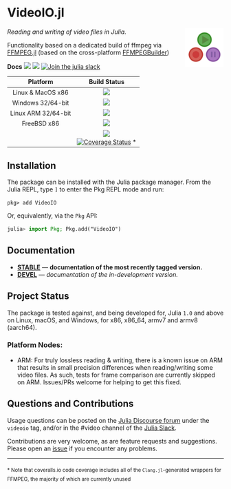 
# VideoIO.jl
<img align="right" width="90" src="docs/src/assets/logo.png">

*Reading and writing of video files in Julia.*

Functionality based on a dedicated build of ffmpeg via [FFMPEG.jl](https://github.com/JuliaIO/FFMPEG.jl) (based on the cross-platform [FFMPEGBuilder](https://github.com/JuliaIO/FFMPEGBuilder))

**Docs** 
[![][docs-stable-img]][docs-stable-url] [![][docs-dev-img]][docs-dev-url] [![Join the julia slack](https://img.shields.io/badge/chat-slack%23video-yellow.svg)](https://slackinvite.julialang.org)

| **Platform**                                                               | **Build Status**                                                                                |
|:-------------------------------------------------------------------------------:|:-----------------------------------------------------------------------------------------------:|
| Linux & MacOS x86 | [![][travis-img]][travis-url] |
| Windows 32/64-bit | [![][appveyor-img]][appveyor-url] |
| Linux ARM 32/64-bit | [![][drone-img]][drone-url] | 
| FreeBSD x86 | [![][cirrus-img]][cirrus-url] |
|  | [![][codecov-img]][codecov-url]<br>[![Coverage Status](https://coveralls.io/repos/github/JuliaIO/VideoIO.jl/badge.svg?branch=master)](https://coveralls.io/github/JuliaIO/VideoIO.jl?branch=master) * |

## Installation

The package can be installed with the Julia package manager.
From the Julia REPL, type `]` to enter the Pkg REPL mode and run:

```
pkg> add VideoIO
```

Or, equivalently, via the `Pkg` API:

```julia
julia> import Pkg; Pkg.add("VideoIO")
```

## Documentation

- [**STABLE**][docs-stable-url] &mdash; **documentation of the most recently tagged version.**
- [**DEVEL**][docs-dev-url] &mdash; *documentation of the in-development version.*

## Project Status

The package is tested against, and being developed for, Julia `1.0` and above on Linux, macOS, and Windows, for x86, x86_64, armv7 and armv8 (aarch64).

### Platform Nodes: 

- ARM: For truly lossless reading & writing, there is a known issue on ARM that results in small precision differences when reading/writing some video files. As such, tests for frame comparison are currently skipped on ARM. Issues/PRs welcome for helping to get this fixed.

## Questions and Contributions

Usage questions can be posted on the [Julia Discourse forum][discourse-tag-url] under the `videoio` tag, and/or in the #video channel of the [Julia Slack](https://julialang.org/community/).

Contributions are very welcome, as are feature requests and suggestions. Please open an [issue][issues-url] if you encounter any problems.

[discourse-tag-url]: https://discourse.julialang.org/tags/videoio

[docs-dev-img]: https://img.shields.io/badge/docs-dev-blue.svg
[docs-dev-url]: https://juliaio.github.io/VideoIO.jl/latest

[docs-stable-img]: https://img.shields.io/badge/docs-stable-blue.svg
[docs-stable-url]: https://juliaio.github.io/VideoIO.jl/stable

[travis-img]: https://travis-ci.org/JuliaIO/VideoIO.jl.svg?branch=master
[travis-url]: https://travis-ci.org/JuliaIO/VideoIO.jl

[appveyor-img]: https://ci.appveyor.com/api/projects/status/c1nc5aavymq76xun?svg=true
[appveyor-url]: https://ci.appveyor.com/project/JuliaIO/videoio-jl

[drone-img]: https://cloud.drone.io/api/badges/JuliaIO/VideoIO.jl/status.svg
[drone-url]: https://cloud.drone.io/JuliaIO/VideoIO.jl

[cirrus-img]: https://api.cirrus-ci.com/github/JuliaIO/VideoIO.jl.svg
[cirrus-url]: https://cirrus-ci.com/github/JuliaIO/VideoIO.jl

[codecov-img]: https://codecov.io/gh/JuliaIO/VideoIO.jl/branch/master/graph/badge.svg
[codecov-url]: https://codecov.io/gh/JuliaIO/VideoIO.jl

[issues-url]: https://github.com/JuliaIO/VideoIO.jl/issues

____

<sub>* Note that coveralls.io code coverage includes all of the `Clang.jl`-generated wrappers for FFMPEG, the majority of which are currently unused</sub>
